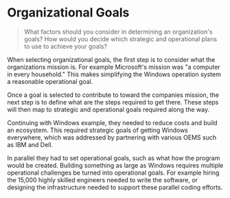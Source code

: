 # Organizational Goals

> What factors should you consider in determining an organization's goals? How would you decide which strategic and operational plans to use to achieve your goals?

When selecting organizational goals, the first step is to consider what the organizations mission is. For example Microsoft's mission was "a computer in every household." This makes simplifying the Windows operation system a reasonable operational goal.

Once a goal is selected to contribute to toward the companies mission, the next step is to define what are the steps required to get there. These steps will then map to strategic and operational goals required along the way.

Continuing with Windows example, they needed to reduce costs and build an ecosystem. This required strategic goals of getting Windows everywhere, which was addressed by partnering with various OEMS such as IBM and Dell.

In parallel they had to set operational goals, such as what how the program would be created. Building something as large as Windows requires multiple operational challenges be turned into operational goals. For example hiring the 15,000 highly skilled engineers needed to write the software, or designing the infrastructure needed to support these parallel coding efforts.
